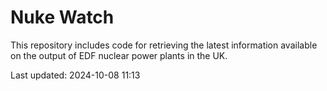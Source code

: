 # Nuke Watch

This repository includes code for retrieving the latest information available on the output of EDF nuclear power plants in the UK.

Last updated: 2024-10-08 11:13